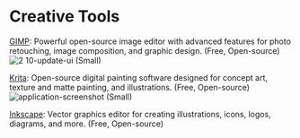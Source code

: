 # Creative Tools

[GIMP](https://www.gimp.org/): Powerful open-source image editor with advanced features for photo retouching, image composition, and graphic design. (Free, Open-source)
![2 10-update-ui (Small)](https://github.com/Entree3k/Useful-Software/assets/28127566/748a451f-78f6-4bd5-bc8b-4df317ffa719)

[Krita](https://inkscape.org/): Open-source digital painting software designed for concept art, texture and matte painting, and illustrations. (Free, Open-source)
![application-screenshot (Small)](https://github.com/Entree3k/Useful-Software/assets/28127566/bf917fc7-d138-4071-b66a-5f3d7560146f)

[Inkscape](https://krita.org/en/): Vector graphics editor for creating illustrations, icons, logos, diagrams, and more. (Free, Open-source)
